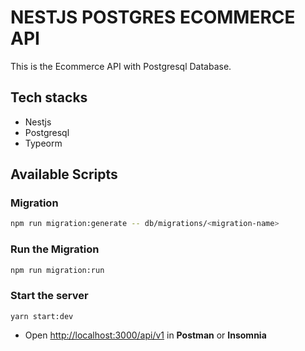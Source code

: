 # NESTJS POSTGRES ECOMMERCE API

This is the Ecommerce API with Postgresql Database.

## Tech stacks

- Nestjs
- Postgresql
- Typeorm

## Available Scripts

### Migration

```bash
npm run migration:generate -- db/migrations/<migration-name>
```

### Run the Migration

```bash
npm run migration:run
```

### Start the server

```
yarn start:dev
```

- Open [http://localhost:3000/api/v1](http://localhost:3000/api/v1) in **Postman** or **Insomnia**
